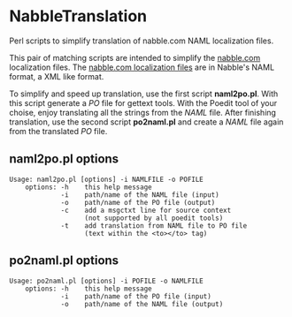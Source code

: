 NabbleTranslation
=================

Perl scripts to simplify translation of nabble.com NAML localization files.

This pair of matching scripts are intended to simplify the [nabble.com](http://www.nabble.com/) localization files.
The [nabble.com localization files](http://support.nabble.com/Nabble-Translations-f6669344.html) are in Nabble's NAML format, a XML like format.

To simplify and speed up translation, use the first script **naml2po.pl**. With this script generate a *PO* file for gettext tools.
With the Poedit tool of your choise, enjoy translating all the strings from the *NAML* file.
After finishing translation, use the second script **po2naml.pl** and create a *NAML* file again from the translated *PO* file.


naml2po.pl options
------------------

    Usage: naml2po.pl [options] -i NAMLFILE -o POFILE  
        options: -h    this help message  
                 -i    path/name of the NAML file (input)  
                 -o    path/name of the PO file (output)  
                 -c    add a msgctxt line for source context  
                       (not supported by all poedit tools)  
                 -t    add translation from NAML file to PO file  
                       (text within the <to></to> tag)  


po2naml.pl options
------------------

    Usage: po2naml.pl [options] -i POFILE -o NAMLFILE  
        options: -h    this help message  
                 -i    path/name of the PO file (input)  
                 -o    path/name of the NAML file (output)  

